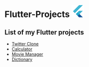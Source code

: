 # Flutter-Projects <img src="https://github.com/devicons/devicon/blob/master/icons/flutter/flutter-original.svg" title="Flutter" alt="Flutter" width="40" height="40"/>&nbsp;
## List of my Flutter projects
- [Twitter Clone](https://github.com/evanch98/twitter_clone)<br>
- [Calculator](https://github.com/evanch98/calculator_flutter)<br>
- [Movie Manager](https://github.com/evanch98/movie_manager_flutter)<br>
- [Dictionary](https://github.com/evanch98/dictionary-flutter)

